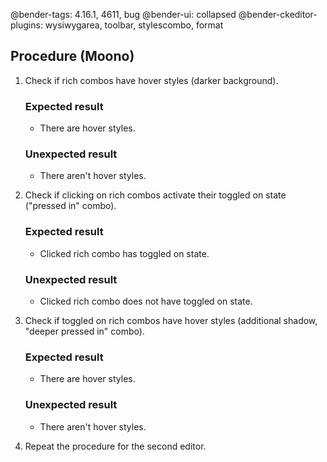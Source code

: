 @bender-tags: 4.16.1, 4611, bug
@bender-ui: collapsed
@bender-ckeditor-plugins: wysiwygarea, toolbar, stylescombo, format

## Procedure (Moono)

1. Check if rich combos have hover styles (darker background).

	### Expected result

	* There are hover styles.

	### Unexpected result

	* There aren't hover styles.

2. Check if clicking on rich combos activate their toggled on state ("pressed in" combo).

	### Expected result

	* Clicked rich combo has toggled on state.

	### Unexpected result

	* Clicked rich combo does not have toggled on state.

3. Check if toggled on rich combos have hover styles (additional shadow, "deeper pressed in" combo).

	### Expected result

	* There are hover styles.

	### Unexpected result

	* There aren't hover styles.

4. Repeat the procedure for the second editor.
